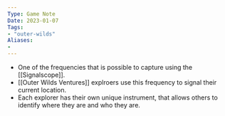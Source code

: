 ```yaml
---
Type: Game Note
Date: 2023-01-07
Tags:
- "outer-wilds"
Aliases:
- 
---
```

- One of the frequencies that is possible to capture using the [[Signalscope]].
- [[Outer Wilds Ventures]] explroers use this frequency to signal their current location.
- Each explorer has their own unique instrument, that allows others to identify where they are and who they are.
